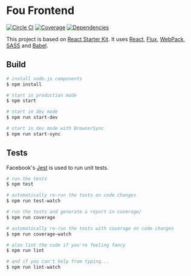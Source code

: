 # Fou Frontend

[![Circle CI](https://img.shields.io/circleci/project/FOUfashion/frontend/master.svg)](https://circleci.com/gh/FOUfashion/frontend)
[![Coverage](https://img.shields.io/coveralls/FOUfashion/frontend/master.svg)](https://coveralls.io/github/FOUfashion/frontend?branch=master)
[![Dependencies](https://img.shields.io/david/FOUfashion/frontend.svg)](https://david-dm.org/FOUfashion/frontend)

This project is based on [React Starter Kit](https://github.com/kriasoft/react-starter-kit). It uses [React](https://facebook.github.io/react/), [Flux](http://facebook.github.io/flux/), [WebPack](http://webpack.github.io/), [SASS](http://sass-lang.com/) and [Babel](https://babeljs.io/).

## Build

```bash
# install node.js components
$ npm install

# start in production mode
$ npm start

# start in dev mode
$ npm run start-dev

# start in dev mode with BrowserSync
$ npm run start-sync
```

## Tests

Facebook's [Jest](https://facebook.github.io/jest/) is used to run unit tests.

```bash
# run the tests
$ npm test

# automatically re-run the tests on code changes
$ npm run test-watch

# run the tests and generate a report in coverage/
$ npm run coverage

# automatically re-run the tests with coverage on code changes
$ npm run coverage-watch

# also lint the code if you're feeling fancy
$ npm run lint

# and if you can't help from typing...
$ npm run lint-watch
```
